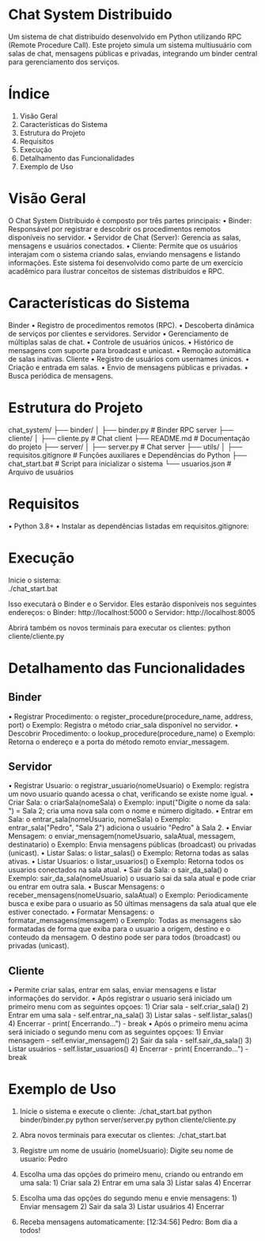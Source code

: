 # Chat System Distribuido
   Um sistema de chat distribuído desenvolvido em Python utilizando RPC (Remote Procedure Call). Este projeto simula um sistema multiusuário com salas de chat, mensagens públicas e privadas, integrando um binder central para gerenciamento dos serviços.

# Índice
  1.	Visão Geral
  2.	Características do Sistema
  3.	Estrutura do Projeto
  4.	Requisitos
  5.	Execução
  6.	Detalhamento das Funcionalidades
  7.	Exemplo de Uso
 
# Visão Geral
O Chat System Distribuido é composto por três partes principais:
   •	Binder: Responsável por registrar e descobrir os procedimentos remotos disponíveis no servidor.
   •	Servidor de Chat (Server): Gerencia as salas, mensagens e usuários conectados.
   •	Cliente: Permite que os usuários interajam com o sistema criando salas, enviando mensagens e listando informações.
Este sistema foi desenvolvido como parte de um exercício acadêmico para ilustrar conceitos de sistemas distribuídos e RPC.

# Características do Sistema
Binder
   •	Registro de procedimentos remotos (RPC).
   •	Descoberta dinâmica de serviços por clientes e servidores.
Servidor
   •	Gerenciamento de múltiplas salas de chat.
   •	Controle de usuários únicos.
   •	Histórico de mensagens com suporte para broadcast e unicast.
   •	Remoção automática de salas inativas.
Cliente
   •	Registro de usuários com usernames únicos.
   •	Criação e entrada em salas.
   •	Envio de mensagens públicas e privadas.
   •	Busca periódica de mensagens.

# Estrutura do Projeto
chat_system/
├── binder/
│   ├── binder.py               # Binder RPC server
├── cliente/
│   ├── cliente.py              # Chat client
├── README.md                   # Documentação do projeto
├── server/
│   ├── server.py               # Chat server
├── utils/
│   ├── requisitos.gitignore    # Funções auxiliares e Dependências do Python
├── chat_start.bat              # Script para inicializar o sistema
└── usuarios.json               # Arquivo de usuários

# Requisitos
   •	Python 3.8+
   •	Instalar as dependências listadas em requisitos.gitignore:

# Execução
Inicie o sistema:  
   ./chat_start.bat

Isso executará o Binder e o Servidor. Eles estarão disponíveis nos seguintes endereços:
   o	Binder: http://localhost:5000
   o	Servidor: http://localhost:8005

Abrirá também os novos terminais para executar os clientes:
   python cliente/cliente.py

# Detalhamento das Funcionalidades
## Binder
   •	Registrar Procedimento:
     o	register_procedure(procedure_name, address, port)
     o	Exemplo: Registra o método criar_sala disponível no servidor.
   •	Descobrir Procedimento:
      o	lookup_procedure(procedure_name)
      o	Exemplo: Retorna o endereço e a porta do método remoto enviar_messagem.
      
## Servidor
   •	Registrar Usuario:
        o	registrar_usuario(nomeUsuario)
        o	Exemplo: registra um novo usuario quando acessa o chat, verificando se existe nome igual.
   •	Criar Sala:
        o	criarSala(nomeSala)
        o	Exemplo: input("Digite o nome da sala: ") = Sala 2; cria uma nova sala com o nome e número digitado.
   •	Entrar em Sala:
        o	entrar_sala(nomeUsuario, nomeSala)
        o	Exemplo: entrar_sala("Pedro", "Sala 2") adiciona o usuário "Pedro" à Sala 2.
   •	Enviar Mensagem:
        o	enviar_mensagem(nomeUsuario, salaAtual, messagem, destinatario)
        o	Exemplo: Envia mensagens públicas (broadcast) ou privadas (unicast).
   •	Listar Salas:
        o	listar_salas()
        o	Exemplo: Retorna todas as salas ativas.
   •	Listar Usuarios:
        o	listar_usuarios()
        o	Exemplo: Retorna todos os usuarios conectados na sala atual.
   •	Sair da Sala:
        o	sair_da_sala()
        o	Exemplo: sair_da_sala(nomeUsuario) o usuario sai da sala atual e pode criar ou entrar em outra sala.
   •	Buscar Mensagens:
        o	receber_mensagens(nomeUsuario, salaAtual)
        o	Exemplo: Periodicamente busca e exibe para o usuario as 50 últimas mensagens da sala atual que ele estiver conectado.
   •	Formatar Mensagens:
        o	formatar_mensagens(mensagem)
        o	Exemplo: Todas as mensagens são formatadas de forma que exiba para o usuario a origem, destino e o conteudo da mensagem. O destino pode ser para todos (broadcast) ou privadas (unicast).
        
## Cliente
   •	Permite criar salas, entrar em salas, enviar mensagens e listar informações do servidor.
   •	Após registrar o usuario será iniciado um primeiro menu com as seguintes opçoes:
          1) Criar sala - self.criar_sala()
          2) Entrar em uma sala - self.entrar_na_sala()
          3) Listar salas - self.listar_salas()
          4) Encerrar - print( Encerrando...") - break
   •	Após o primeiro menu acima será iniciado o segundo menu com as seguintes opçoes:
          1) Enviar mensagem - self.enviar_mensagem()
          2) Sair da sala - self.sair_da_sala()
          3) Listar usuários - self.listar_usuarios()
          4) Encerrar - print( Encerrando...") - break
       
# Exemplo de Uso
1.	Inicie o sistema e execute o cliente:
      ./chat_start.bat
           python binder/binder.py
           python server/server.py
  	       python cliente/cliente.py

2. Abra novos terminais para executar os clientes:
    ./chat_start.bat

3.	Registre um nome de usuário (nomeUsuario):
    Digite seu nome de usuario: Pedro

4.	Escolha uma das opções do primeiro menu, criando ou entrando em uma sala:
         1) Criar sala 
         2) Entrar em uma sala
         3) Listar salas
         4) Encerrar

6.	Escolha uma das opções do segundo menu e envie mensagens:
         1) Enviar mensagem
         2) Sair da sala
         3) Listar usuários
         4) Encerrar

7.	Receba mensagens automaticamente:
         [12:34:56] Pedro: Bom dia a todos!

